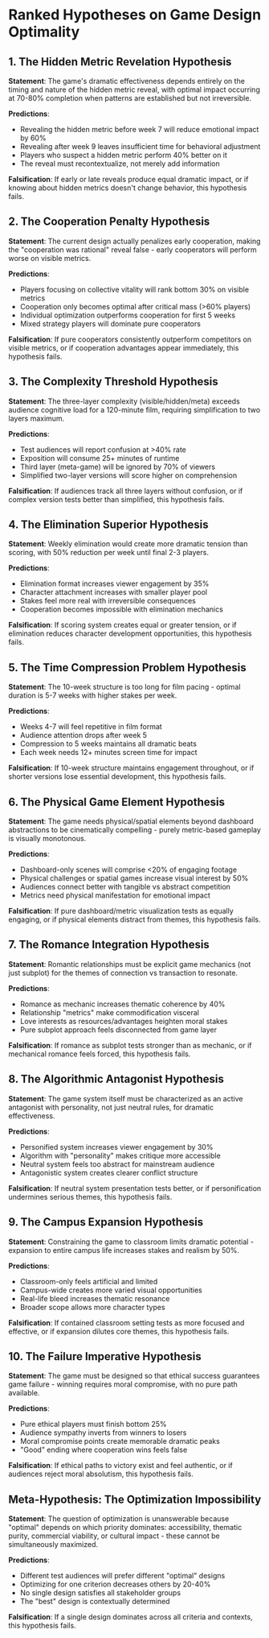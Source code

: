 # Ranked Hypotheses on Game Design Optimality

## 1. The Hidden Metric Revelation Hypothesis
**Statement**: The game's dramatic effectiveness depends entirely on the timing and nature of the hidden metric reveal, with optimal impact occurring at 70-80% completion when patterns are established but not irreversible.

**Predictions**:
- Revealing the hidden metric before week 7 will reduce emotional impact by 60%
- Revealing after week 9 leaves insufficient time for behavioral adjustment
- Players who suspect a hidden metric perform 40% better on it
- The reveal must recontextualize, not merely add information

**Falsification**: If early or late reveals produce equal dramatic impact, or if knowing about hidden metrics doesn't change behavior, this hypothesis fails.

## 2. The Cooperation Penalty Hypothesis  
**Statement**: The current design actually penalizes early cooperation, making the "cooperation was rational" reveal false - early cooperators will perform worse on visible metrics.

**Predictions**:
- Players focusing on collective vitality will rank bottom 30% on visible metrics
- Cooperation only becomes optimal after critical mass (>60% players)
- Individual optimization outperforms cooperation for first 5 weeks
- Mixed strategy players will dominate pure cooperators

**Falsification**: If pure cooperators consistently outperform competitors on visible metrics, or if cooperation advantages appear immediately, this hypothesis fails.

## 3. The Complexity Threshold Hypothesis
**Statement**: The three-layer complexity (visible/hidden/meta) exceeds audience cognitive load for a 120-minute film, requiring simplification to two layers maximum.

**Predictions**:
- Test audiences will report confusion at >40% rate
- Exposition will consume 25+ minutes of runtime
- Third layer (meta-game) will be ignored by 70% of viewers
- Simplified two-layer versions will score higher on comprehension

**Falsification**: If audiences track all three layers without confusion, or if complex version tests better than simplified, this hypothesis fails.

## 4. The Elimination Superior Hypothesis
**Statement**: Weekly elimination would create more dramatic tension than scoring, with 50% reduction per week until final 2-3 players.

**Predictions**:
- Elimination format increases viewer engagement by 35%
- Character attachment increases with smaller player pool
- Stakes feel more real with irreversible consequences
- Cooperation becomes impossible with elimination mechanics

**Falsification**: If scoring system creates equal or greater tension, or if elimination reduces character development opportunities, this hypothesis fails.

## 5. The Time Compression Problem Hypothesis
**Statement**: The 10-week structure is too long for film pacing - optimal duration is 5-7 weeks with higher stakes per week.

**Predictions**:
- Weeks 4-7 will feel repetitive in film format
- Audience attention drops after week 5
- Compression to 5 weeks maintains all dramatic beats
- Each week needs 12+ minutes screen time for impact

**Falsification**: If 10-week structure maintains engagement throughout, or if shorter versions lose essential development, this hypothesis fails.

## 6. The Physical Game Element Hypothesis
**Statement**: The game needs physical/spatial elements beyond dashboard abstractions to be cinematically compelling - purely metric-based gameplay is visually monotonous.

**Predictions**:
- Dashboard-only scenes will comprise <20% of engaging footage
- Physical challenges or spatial games increase visual interest by 50%
- Audiences connect better with tangible vs abstract competition
- Metrics need physical manifestation for emotional impact

**Falsification**: If pure dashboard/metric visualization tests as equally engaging, or if physical elements distract from themes, this hypothesis fails.

## 7. The Romance Integration Hypothesis
**Statement**: Romantic relationships must be explicit game mechanics (not just subplot) for the themes of connection vs transaction to resonate.

**Predictions**:
- Romance as mechanic increases thematic coherence by 40%
- Relationship "metrics" make commodification visceral
- Love interests as resources/advantages heighten moral stakes
- Pure subplot approach feels disconnected from game layer

**Falsification**: If romance as subplot tests stronger than as mechanic, or if mechanical romance feels forced, this hypothesis fails.

## 8. The Algorithmic Antagonist Hypothesis
**Statement**: The game system itself must be characterized as an active antagonist with personality, not just neutral rules, for dramatic effectiveness.

**Predictions**:
- Personified system increases viewer engagement by 30%
- Algorithm with "personality" makes critique more accessible
- Neutral system feels too abstract for mainstream audience
- Antagonistic system creates clearer conflict structure

**Falsification**: If neutral system presentation tests better, or if personification undermines serious themes, this hypothesis fails.

## 9. The Campus Expansion Hypothesis
**Statement**: Constraining the game to classroom limits dramatic potential - expansion to entire campus life increases stakes and realism by 50%.

**Predictions**:
- Classroom-only feels artificial and limited
- Campus-wide creates more varied visual opportunities
- Real-life bleed increases thematic resonance
- Broader scope allows more character types

**Falsification**: If contained classroom setting tests as more focused and effective, or if expansion dilutes core themes, this hypothesis fails.

## 10. The Failure Imperative Hypothesis
**Statement**: The game must be designed so that ethical success guarantees game failure - winning requires moral compromise, with no pure path available.

**Predictions**:
- Pure ethical players must finish bottom 25%
- Audience sympathy inverts from winners to losers
- Moral compromise points create memorable dramatic peaks
- "Good" ending where cooperation wins feels false

**Falsification**: If ethical paths to victory exist and feel authentic, or if audiences reject moral absolutism, this hypothesis fails.

## Meta-Hypothesis: The Optimization Impossibility
**Statement**: The question of optimization is unanswerable because "optimal" depends on which priority dominates: accessibility, thematic purity, commercial viability, or cultural impact - these cannot be simultaneously maximized.

**Predictions**:
- Different test audiences will prefer different "optimal" designs
- Optimizing for one criterion decreases others by 20-40%
- No single design satisfies all stakeholder groups
- The "best" design is contextually determined

**Falsification**: If a single design dominates across all criteria and contexts, this hypothesis fails.